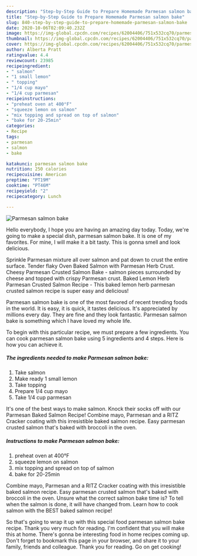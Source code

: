 ```yaml
---
description: "Step-by-Step Guide to Prepare Homemade Parmesan salmon bake"
title: "Step-by-Step Guide to Prepare Homemade Parmesan salmon bake"
slug: 840-step-by-step-guide-to-prepare-homemade-parmesan-salmon-bake
date: 2020-10-06T02:09:40.232Z
image: https://img-global.cpcdn.com/recipes/62004406/751x532cq70/parmesan-salmon-bake-recipe-main-photo.jpg
thumbnail: https://img-global.cpcdn.com/recipes/62004406/751x532cq70/parmesan-salmon-bake-recipe-main-photo.jpg
cover: https://img-global.cpcdn.com/recipes/62004406/751x532cq70/parmesan-salmon-bake-recipe-main-photo.jpg
author: Alberta Pratt
ratingvalue: 4.4
reviewcount: 23985
recipeingredient:
- " salmon"
- "1 small lemon"
- " topping"
- "1/4 cup mayo"
- "1/4 cup parmesan"
recipeinstructions:
- "preheat oven at 400°F"
- "squeeze lemon on salmon"
- "mix topping and spread on top of salmon"
- "bake for 20-25min"
categories:
- Recipe
tags:
- parmesan
- salmon
- bake

katakunci: parmesan salmon bake 
nutrition: 250 calories
recipecuisine: American
preptime: "PT19M"
cooktime: "PT46M"
recipeyield: "2"
recipecategory: Lunch

---
```



![Parmesan salmon bake](https://img-global.cpcdn.com/recipes/62004406/751x532cq70/parmesan-salmon-bake-recipe-main-photo.jpg)

Hello everybody, I hope you are having an amazing day today. Today, we're going to make a special dish, parmesan salmon bake. It is one of my favorites. For mine, I will make it a bit tasty. This is gonna smell and look delicious.

Sprinkle Parmesan mixture all over salmon and pat down to crust the entire surface. Tender flaky Oven Baked Salmon with Parmesan Herb Crust. Cheesy Parmesan Crusted Salmon Bake - salmon pieces surrounded by cheese and topped with crispy Parmesan crust. Baked Lemon Herb Parmesan Crusted Salmon Recipe - This baked lemon herb parmesan crusted salmon recipe is super easy and delicious!

Parmesan salmon bake is one of the most favored of recent trending foods in the world. It is easy, it is quick, it tastes delicious. It's appreciated by millions every day. They are fine and they look fantastic. Parmesan salmon bake is something which I have loved my whole life.


To begin with this particular recipe, we must prepare a few ingredients. You can cook parmesan salmon bake using 5 ingredients and 4 steps. Here is how you can achieve it.

<!--inarticleads1-->

##### The ingredients needed to make Parmesan salmon bake:

1. Take  salmon
1. Make ready 1 small lemon
1. Take  topping
1. Prepare 1/4 cup mayo
1. Take 1/4 cup parmesan


It&#39;s one of the best ways to make salmon. Knock their socks off with our Parmesan Baked Salmon Recipe! Combine mayo, Parmesan and a RITZ Cracker coating with this irresistible baked salmon recipe. Easy parmesan crusted salmon that&#39;s baked with broccoli in the oven. 

<!--inarticleads2-->

##### Instructions to make Parmesan salmon bake:

1. preheat oven at 400°F
1. squeeze lemon on salmon
1. mix topping and spread on top of salmon
1. bake for 20-25min


Combine mayo, Parmesan and a RITZ Cracker coating with this irresistible baked salmon recipe. Easy parmesan crusted salmon that&#39;s baked with broccoli in the oven. Unsure what the correct salmon bake time is? To tell when the salmon is done, it will have changed from. Learn how to cook salmon with the BEST baked salmon recipe! 

So that's going to wrap it up with this special food parmesan salmon bake recipe. Thank you very much for reading. I'm confident that you will make this at home. There's gonna be interesting food in home recipes coming up. Don't forget to bookmark this page in your browser, and share it to your family, friends and colleague. Thank you for reading. Go on get cooking!
